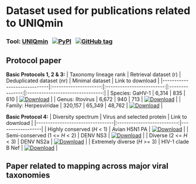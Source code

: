 # Dataset used for publications related to UNIQmin

### **Tool:** [UNIQmin](https://github.com/ChongLC/MinimalSetofViralPeptidome-UNIQmin)  &nbsp; [![PyPI](https://img.shields.io/pypi/v/uniqmin?logo=pypi)](https://pypi.org/project/uniqmin/)  &nbsp; [![GitHub tag](https://img.shields.io/github/tag/ChongLC/MinimalSetofViralPeptidome-UNIQmin)](https://github.com/ChongLC/MinimalSetofViralPeptidome-UNIQmin/releases/?include_prereleases&sort=semver "View GitHub releases")

## Protocol paper 
<!-- 
example: [![DOI - 10.3390/biology10090853](https://img.shields.io/badge/DOI-10.3390%2Fbiology10090853-2ea44f)](https://doi.org/10.3390/biology10090853)
-->
**Basic Protocols 1, 2 & 3:**
| Taxonomy lineage rank       | Retrieval dataset (r) | Deduplicated dataset (nr) | Minimal dataset | Link to download                 |
|-----------------------------|:---------------------:|:-------------------------:|:---------------:|:--------------------------------:|
| Species: GaHV-1             | 6,314                 | 835                       | 610             | [![Download](https://img.shields.io/badge/DL-Species-informational?style=flat&logo=docusign&color=0A66C2&link=https://github.com/ChongLC/UNIQmin_data4Publications/tree/main/ProtocolPaper/GaHV_species)](https://github.com/ChongLC/UNIQmin_data4Publications/tree/main/ProtocolPaper/GaHV_species)                                            |
| Genus: Iltovirus            | 6,672                 | 940                       | 713             | [![Download](https://img.shields.io/badge/DL-Genus-informational?style=flat&logo=docusign&color=0A66C2&link=https://github.com/ChongLC/UNIQmin_PublicationData/tree/main/ProtocolPaper/Iltovirus_genus)](https://github.com/ChongLC/UNIQmin_PublicationData/tree/main/ProtocolPaper/Iltovirus_genus)                                           |
| Family: Herpesviridae        | 320,157              | 65,349                    | 48,762          | [![Download](https://img.shields.io/badge/DL-Family-informational?style=flat&logo=docusign&color=0A66C2&link=https://github.com/ChongLC/UNIQmin_PublicationData/tree/main/ProtocolPaper/Herpesviridae_family)](https://github.com/ChongLC/UNIQmin_PublicationData/tree/main/ProtocolPaper/Herpesviridae_family)                                      |

**Basic Protocol 4:**
| Diversity spectrum              | Virus and selected protein | Link to download |
|---------------------------------|:--------------------------:|------------------|
| Highly conserved (*H* < 1)      | Avian H5N1 PA              | [![Download](https://img.shields.io/badge/DL-Avian_H5N1_PA-informational?style=flat&logo=docusign&color=0A66C2&link=https://github.com/ChongLC/UNIQmin_PublicationData/blob/main/ProtocolPaper/BP4/H5N1_Avian_PA.fasta)](https://github.com/ChongLC/UNIQmin_PublicationData/blob/main/ProtocolPaper/BP4/H5N1_Avian_PA.fasta)       |
| Semi-conserved (1 <= *H* < 2)   | DENV NS3                   | [![Download](https://img.shields.io/badge/DL-DENV_NS3-informational?style=flat&logo=docusign&color=0A66C2&link=https://github.com/ChongLC/UNIQmin_PublicationData/blob/main/ProtocolPaper/BP4/DENV_NS3.fasta)](https://github.com/ChongLC/UNIQmin_PublicationData/blob/main/ProtocolPaper/BP4/DENV_NS3.fasta)                         |
| Diverse (2 <= *H* < 3)          | DENV NS2a                  | [![Download](https://img.shields.io/badge/DL-DENV_NS2a-informational?style=flat&logo=docusign&color=0A66C2&link=https://github.com/ChongLC/UNIQmin_PublicationData/blob/main/ProtocolPaper/BP4/DENV_NS2a.fasta)](https://github.com/ChongLC/UNIQmin_PublicationData/blob/main/ProtocolPaper/BP4/DENV_NS2a.fasta)                       |
| Extremely diverse (*H* >= 3)    | HIV-1 clade B Nef          | [![Download](https://img.shields.io/badge/DL-HIV_1_clade_B_Nef-informational?style=flat&logo=docusign&color=0A66C2&link=https://github.com/ChongLC/UNIQmin_PublicationData/blob/main/ProtocolPaper/BP4/HIV_1_cladeB_Nef.fasta)](https://github.com/ChongLC/UNIQmin_PublicationData/blob/main/ProtocolPaper/BP4/HIV_1_cladeB_Nef.fasta) |

## Paper related to mapping across major viral taxonomies
<!-- 
example: [![DOI - 10.3390/biology10090853](https://img.shields.io/badge/DOI-10.3390%2Fbiology10090853-2ea44f)](https://doi.org/10.3390/biology10090853)
-->
